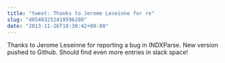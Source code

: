 ```yaml
---
title: "tweet: Thanks to Jerome Leseinne for re"
slug: "405403252419596288"
date: "2013-11-26T18:30:42+00:00"
---
```

Thanks to Jerome Leseinne for reporting a bug in INDXParse. New version pushed to Github. Should find even more entries in slack space!